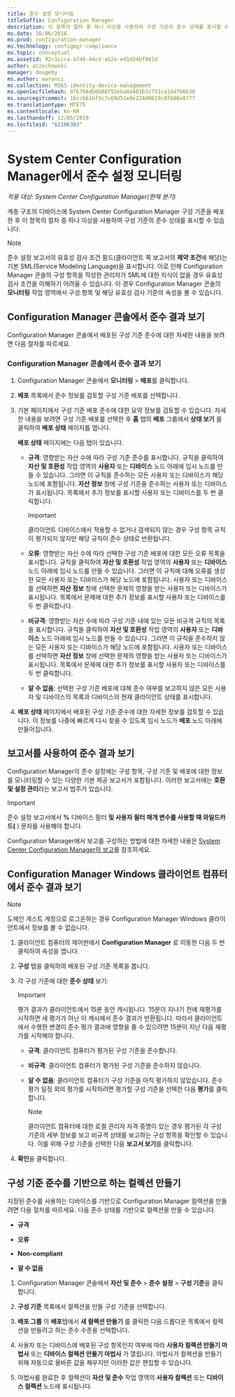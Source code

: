 ```yaml
---
title: 준수 설정 모니터링
titleSuffix: Configuration Manager
description: 이 항목의 절차 중 하나 이상을 사용하여 구성 기준의 준수 상태를 표시할 수 있습니다.
ms.date: 10/06/2016
ms.prod: configuration-manager
ms.technology: configmgr-compliance
ms.topic: conceptual
ms.assetid: 92c1ccca-a748-44cd-a52e-e41d34bf981d
author: aczechowski
manager: dougeby
ms.author: aaroncz
ms.collection: M365-identity-device-management
ms.openlocfilehash: 07b766db6b80f92eba8d401b3c751ca1d4766b38
ms.sourcegitcommit: 1bccb61bf3c7c69d51e0e224d0619c8f608e8777
ms.translationtype: MTE75
ms.contentlocale: ko-KR
ms.lasthandoff: 12/05/2019
ms.locfileid: "62206303"
---
```

# <a name="monitor-compliance-settings-in-system-center-configuration-manager"></a>System Center Configuration Manager에서 준수 설정 모니터링

*적용 대상: System Center Configuration Manager(현재 분기)*

계층 구조의 디바이스에 System Center Configuration Manager 구성 기준을 배포한 후 이 항목의 절차 중 하나 이상을 사용하여 구성 기준의 준수 상태를 표시할 수 있습니다.

> [!NOTE]  
>  준수 설정 보고서의 유효성 검사 조건 필드(클라이언트 쪽 보고서의 **제약 조건**에 해당)는 기본 SML(Service Modeling Language)을 표시합니다. 이로 인해 Configuration Manager 콘솔의 구성 항목을 작성한 관리자가 SML에 대한 지식이 없을 경우 유효성 검사 조건을 이해하기 어려울 수 있습니다. 이 경우 Configuration Manager 콘솔의 **모니터링** 작업 영역에서 구성 항목 및 해당 유효성 검사 기준의 속성을 볼 수 있습니다.  

##  <a name="view-compliance-results-in-the-configuration-manager-console"></a>Configuration Manager 콘솔에서 준수 결과 보기  
 Configuration Manager 콘솔에서 배포된 구성 기준 준수에 대한 자세한 내용을 보려면 다음 절차를 따르세요.  

### <a name="view-compliance-results-in-the-configuration-manager-console"></a>Configuration Manager 콘솔에서 준수 결과 보기  

1.  Configuration Manager 콘솔에서 **모니터링** > **배포**를 클릭합니다.  

3.  **배포** 목록에서 준수 정보를 검토할 구성 기준 배포를 선택합니다.  

4.  기본 페이지에서 구성 기준 배포 준수에 대한 요약 정보를 검토할 수 있습니다. 자세한 내용을 보려면 구성 기준 배포를 선택한 후 **홈** 탭의 **배포** 그룹에서 **상태 보기** 를 클릭하여 **배포 상태** 페이지를 엽니다.  

     **배포 상태** 페이지에는 다음 탭이 있습니다.  

    -   **규격**: 영향받는 자산 수에 따라 구성 기준 준수를 표시합니다. 규칙을 클릭하여 **자산 및 호환성** 작업 영역의 **사용자** 또는 **디바이스** 노드 아래에 임시 노드를 만들 수 있습니다. 그러면 이 규칙을 준수하는 모든 사용자 또는 디바이스가 해당 노드에 포함됩니다. **자산 정보** 창에 구성 기준을 준수하는 사용자 또는 디바이스가 표시됩니다. 목록에서 추가 정보를 표시할 사용자 또는 디바이스를 두 번 클릭합니다.  

        > [!IMPORTANT]  
        >  클라이언트 디바이스에서 적용할 수 없거나 검색되지 않는 경우 구성 항목 규칙이 평가되지 않지만 해당 규칙이 준수 상태로 반환됩니다.  

    -   **오류**: 영향받는 자산 수에 따라 선택한 구성 기준 배포에 대한 모든 오류 목록을 표시합니다. 규칙을 클릭하여 **자산 및 호환성** 작업 영역의 **사용자** 또는 **디바이스** 노드 아래에 임시 노드를 만들 수 있습니다. 그러면 이 규칙에 대해 오류를 생성한 모든 사용자 또는 디바이스가 해당 노드에 포함됩니다. 사용자 또는 디바이스를 선택하면 **자산 정보** 창에 선택한 문제의 영향을 받는 사용자 또는 디바이스가 표시됩니다. 목록에서 문제에 대한 추가 정보를 표시할 사용자 또는 디바이스를 두 번 클릭합니다.  

    -   **비규격**: 영향받는 자산 수에 따라 구성 기준 내에 있는 모든 비규격 규칙의 목록을 표시합니다. 규칙을 클릭하여 **자산 및 호환성** 작업 영역의 **사용자** 또는 **디바이스** 노드 아래에 임시 노드를 만들 수 있습니다. 그러면 이 규칙을 준수하지 않는 모든 사용자 또는 디바이스가 해당 노드에 포함됩니다. 사용자 또는 디바이스를 선택하면 **자산 정보** 창에 선택한 문제의 영향을 받는 사용자 또는 디바이스가 표시됩니다. 목록에서 문제에 대한 추가 정보를 표시할 사용자 또는 디바이스를 두 번 클릭합니다.  

    -   **알 수 없음**: 선택한 구성 기준 배포에 대해 준수 여부를 보고하지 않은 모든 사용자 및 디바이스의 목록과 디바이스의 현재 클라이언트 상태를 표시합니다.  

5.  **배포 상태** 페이지에서 배포된 구성 기준 준수에 대한 자세한 정보를 검토할 수 있습니다. 이 정보를 나중에 빠르게 다시 찾을 수 있도록 임시 노드가 **배포** 노드 아래에 만들어집니다.  

##  <a name="view-compliance-results-by-using-reports"></a>보고서를 사용하여 준수 결과 보기  
 Configuration Manager의 준수 설정에는 구성 항목, 구성 기준 및 배포에 대한 정보를 모니터링할 수 있는 다양한 기본 제공 보고서가 포함됩니다. 이러한 보고서에는 **호환 및 설정 관리**라는 보고서 범주가 있습니다.  

> [!IMPORTANT]  
>  준수 설정 보고서에서 **%** 디바이스 필터 **및 사용자 필터 매개 변수를 사용할 때 와일드카드(** ) 문자를 사용해야 합니다.  

 Configuration Manager에서 보고를 구성하는 방법에 대한 자세한 내용은 [System Center Configuration Manager의 보고](../../core/servers/manage/reporting.md)를 참조하세요.  

##  <a name="view-compliance-results-on-a-configuration-manager-windows-client-computer"></a>Configuration Manager Windows 클라이언트 컴퓨터에서 준수 결과 보기

> [!NOTE]  
>  도메인 게스트 계정으로 로그온하는 경우 Configuration Manager Windows 클라이언트에서 정보를 볼 수 없습니다.    

1.  클라이언트 컴퓨터의 제어판에서 **Configuration Manager** 로 이동한 다음 두 번 클릭하여 속성을 엽니다.  

2.  **구성** 탭을 클릭하여 배포된 구성 기준 목록을 봅니다.  

3.  각 구성 기준에 대한 **준수 상태** 보기:  

    > [!IMPORTANT]  
    >  평가 결과가 클라이언트에서 15분 동안 캐시됩니다. 15분이 지나기 전에 재평가를 시작하면 새 평가가 아닌 이 캐시에서 준수 결과가 반환됩니다. 따라서 클라이언트에서 수행한 변경이 준수 평가 결과에 영향을 줄 수 있으려면 15분이 지난 다음 재평가를 시작해야 합니다.  

    -   **규격**: 클라이언트 컴퓨터가 평가된 구성 기준을 준수합니다.  

    -   **비규격**: 클라이언트 컴퓨터가 평가된 구성 기준을 준수하지 않습니다.  

    -   **알 수 없음**: 클라이언트 컴퓨터가 구성 기준을 아직 평가하지 않았습니다. 준수 평가 일정 외의 평가를 시작하려면 평가할 구성 기준을 선택한 다음 **평가**를 클릭합니다.  

        > [!NOTE]  
        >  클라이언트 컴퓨터에 대한 로컬 관리자 자격 증명이 있는 경우 평가된 각 구성 기준의 세부 정보를 보고 비규격 상태를 보고하는 구성 항목을 확인할 수 있습니다. 이를 위해 구성 기준을 선택한 다음 **보고서 보기**를 클릭합니다.  

4.  **확인**을 클릭합니다.  

##  <a name="create-collections-based-on-configuration-baseline-compliance"></a>구성 기준 준수를 기반으로 하는 컬렉션 만들기  
 지정된 준수를 사용하는 디바이스를 기반으로 Configuration Manager 컬렉션을 만들려면 다음 절차를 따르세요. 다음 준수 상태를 기반으로 컬렉션을 만들 수 있습니다.  

-   **규격**  

-   **오류**  

-   **Non-compliant**  

-   **알 수 없음**  

1.  Configuration Manager 콘솔에서 **자산 및 준수** > **준수 설정** > **구성 기준**을 클릭합니다.  

3.  **구성 기준** 목록에서 컬렉션을 만들 구성 기준을 선택합니다.  

4.  **배포 그룹** 의 **배포**탭에서 **새 컬렉션 만들기** 를 클릭한 다음 드롭다운 목록에서 컬렉션을 만들려고 하는 준수 수준을 선택합니다.  

5.  사용자 또는 디바이스에 배포된 구성 항목인지 여부에 따라 **사용자 컬렉션 만들기 마법사** 또는 **디바이스 컬렉션 만들기 마법사** 가 열립니다. 마법사가 컬렉션을 만들기 위해 자동으로 올바른 값을 채우지만 이러한 값은 편집할 수 있습니다.  

6.  마법사를 완료한 후 컬렉션이 **자산 및 준수** 작업 영역의 **사용자 컬렉션** 또는 **디바이스 컬렉션** 노드에 표시됩니다.  
